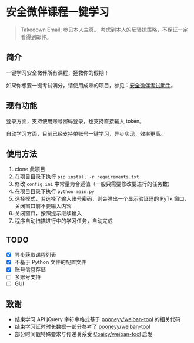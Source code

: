 # 安全微伴课程一键学习

>
> Takedown Email: 参见本人主页。
> 考虑到本人的反骚扰策略，不保证一定看得到邮件。
>

## 简介

一键学习安全微伴所有课程，拯救你的假期！

如果你想要一键考试满分，请使用成熟的项目，参见：[安全微伴考试助手](https://github.com/kmoonn/Weiban-Tool)。

## 现有功能

登录方面，支持使用账号密码登录，也支持直接输入 token。

自动学习方面，目前已经支持单账号一键学习，异步实现，效率更高。

## 使用方法

1. clone 此项目
2. 在项目目录下执行 `pip install -r requirements.txt`
3. 修改 `config.ini` 中常量为合适值（一般只需要修改要进行的任务数）
4. 在项目目录下执行 `python main.py`
5. 选择模式，若选择了输入账号密码，则会弹出一个显示验证码的 PyTk 窗口，关闭窗口前不要输入内容
6. 关闭窗口，按照提示继续输入
7. 程序自动扫描进行中的学习任务，自动完成

## TODO
- [x] 异步获取课程列表
- [x] 不基于 Python 文件的配置文件
- [x] 账号信息存储
- [ ] 多账号支持
- [ ] GUI

## 致谢
- 结束学习 API jQuery 字符串格式基于 [pooneyy/weiban-tool](https://github.com/pooneyy/weiban-tool/blob/9922cd34b3b85af89490c65bad924a3c94e3aa7c/Utils.py#L198) 的相关代码
- 结束学习延时时长数据一部分参考了 [pooneyy/weiban-tool](https://github.com/pooneyy/weiban-tool/)
- 部分时间戳特殊要求与传递关系受 [Coaixy/weiban-tool](https://github.com/Coaixy/weiban-tool) 启发
